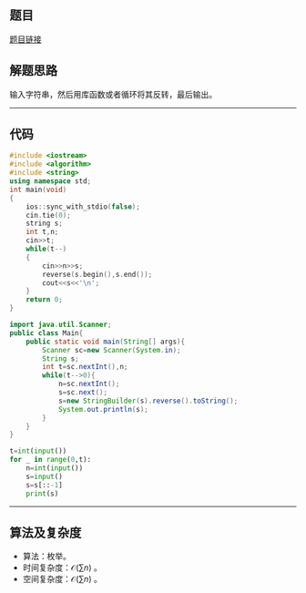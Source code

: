 ## 题目
[题目链接](https://www.nowcoder.com/practice/35f6f4e9173943e3b3f462b697fefd8b?tpId=372&tqId=10979378&sourceUrl=/exam/oj&channenl=wgithub&fromPut=wgithub)

## 解题思路
输入字符串，然后用库函数或者循环将其反转，最后输出。   

---

## 代码

``` cpp []
#include <iostream>
#include <algorithm>
#include <string>
using namespace std;
int main(void)
{
	ios::sync_with_stdio(false);
	cin.tie(0);
	string s;
	int t,n;
	cin>>t;
	while(t--)
	{
		cin>>n>>s;
		reverse(s.begin(),s.end());
		cout<<s<<'\n';
	}
	return 0;
}
```
``` java []
import java.util.Scanner;
public class Main{
    public static void main(String[] args){
        Scanner sc=new Scanner(System.in);
        String s;
        int t=sc.nextInt(),n;
        while(t-->0){
            n=sc.nextInt();
            s=sc.next();
            s=new StringBuilder(s).reverse().toString();
            System.out.println(s);
        }
    }
}
```
``` python []
t=int(input())
for _ in range(0,t):
    n=int(input())
    s=input()
    s=s[::-1]
    print(s)
```

---

## 算法及复杂度
- 算法：枚举。  
- 时间复杂度：$\mathcal{O}(\sum n)$ 。  
- 空间复杂度：$\mathcal{O}(\sum n)$ 。